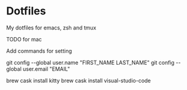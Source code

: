# Dotfiles #

My dotfiles for emacs, zsh and tmux

TODO for mac

Add commands for setting 

git config --global user.name "FIRST_NAME LAST_NAME"
git config --global user.email "EMAIL"

brew cask install kitty
brew cask install visual-studio-code
